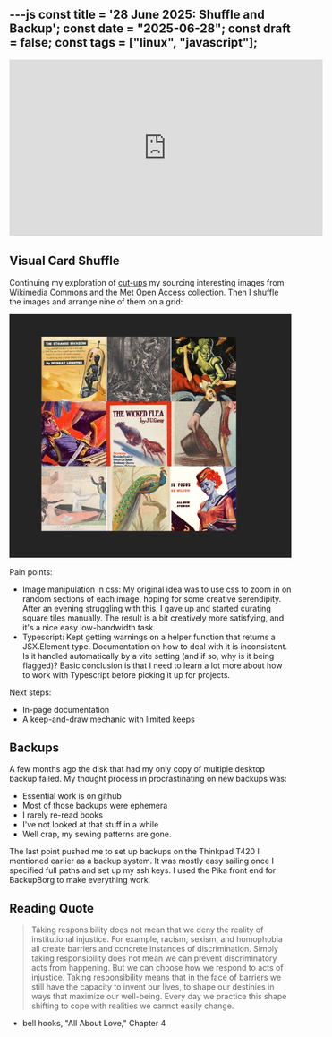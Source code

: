 ---js
const title = '28 June 2025: Shuffle and Backup';
const date = "2025-06-28";
const draft = false;
const tags = ["linux", "javascript"];
---

<iframe width="560" height="315" src="https://www.youtube.com/embed/-CR628yT7aE?si=kFxctrIzZ27sry7c" title="YouTube video player" frameborder="0" allow="accelerometer; autoplay; clipboard-write; encrypted-media; gyroscope; picture-in-picture; web-share" referrerpolicy="strict-origin-when-cross-origin" allowfullscreen></iframe>

## Visual Card Shuffle

Continuing my exploration of [cut-ups](/posts/cut-ups-krell/) my sourcing interesting images from Wikimedia Commons and the Met Open Access collection. Then I shuffle the images and arrange nine of them on a grid:

![screenshot of web interface with photo tiles arranged in a 3 by 3 grid](./cut-up-grid.png)

Pain points:

- Image manipulation in css: My original idea was to use css to zoom in on random sections of each image, hoping for some creative serendipity. After an evening struggling with this. I gave up and started curating square tiles manually. The result is a bit creatively more satisfying, and it's a nice easy low-bandwidth task.
- Typescript: Kept getting warnings on a helper function that returns a JSX.Element type. Documentation on how to deal with it is inconsistent. Is it handled automatically by a vite setting (and if so, why is it being flagged)? Basic conclusion is that I need to learn a lot more about how to work with Typescript before picking it up for projects.

Next steps:

- In-page documentation
- A keep-and-draw mechanic with limited keeps

## Backups

A few months ago the disk that had my only copy of multiple desktop backup failed. My thought process in procrastinating on new backups was:

- Essential work is on github
- Most of those backups were ephemera
- I rarely re-read books
- I've not looked at that stuff in a while
- Well crap, my sewing patterns are gone.

The last point pushed me to set up backups on the Thinkpad T420 I mentioned earlier as a backup system. It was mostly easy sailing once I specified full paths and set up my ssh keys. I used the Pika front end for BackupBorg to make everything work.

## Reading Quote

> Taking responsibility does not mean that we deny the reality of institutional injustice. For example, racism, sexism, and homophobia all create barriers and concrete instances of discrimination. Simply taking responsibility does not mean we can prevent discriminatory acts from happening. But we can choose how we respond to acts of injustice. Taking responsibility means that in the face of barriers we still have the capacity to invent our lives, to shape our destinies in ways that maximize our well-being. Every day we practice this shape shifting to cope with realities we cannot easily change.

- bell hooks, "All About Love," Chapter 4
